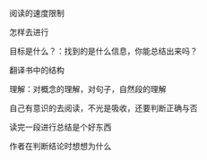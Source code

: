 阅读的速度限制

怎样去进行

目标是什么？：找到的是什么信息，你能总结出来吗？

翻译书中的结构



理解：对概念的理解，对句子，自然段的理解

自己有意识的去阅读，不光是吸收，还要判断正确与否

读完一段进行总结是个好东西

作者在判断结论时想想为什么
